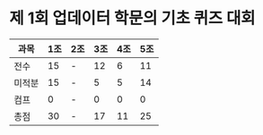 # 제 1회 업데이터 학문의 기초 퀴즈 대회
|과목|1조|2조|3조|4조|5조|
|---|---|---|---|---|---|
|전수|15|-|12|6|11|
|미적분|15|-|5|5|14|
|컴프|0|-|0|0|0|
|총점|30|-|17|11|25|
